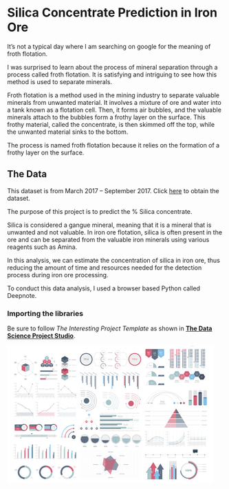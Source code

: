 # Silica Concentrate Prediction in Iron Ore

It’s not a typical day where I am searching on google for the meaning of froth flotation. 

I was surprised to learn about the process of mineral separation through a process called froth flotation. It is satisfying and intriguing to see how this method is used to separate minerals. 

Froth flotation is a method used in the mining industry to separate valuable minerals from unwanted material. It involves a mixture of ore and water into a tank known as a flotation cell. Then, it forms air bubbles, and the valuable minerals attach to the bubbles form a frothy layer on the surface. This frothy material, called the concentrate, is then skimmed off the top, while the unwanted material sinks to the bottom. 

The process is named froth flotation because it relies on the formation of a frothy layer on the surface.

## The Data

This dataset is from March 2017 – September 2017.
Click [here](https://www.kaggle.com/datasets/edumagalhaes/quality-prediction-in-a-mining-process?resource=download) to obtain the dataset. 

The purpose of this project is to predict the % Silica concentrate.  

Silica is considered a gangue mineral, meaning that it is a mineral that is unwanted and not valuable. In iron ore flotation, silica is often present in the ore and can be separated from the valuable iron minerals using various reagents such as Amina. 

In this analysis, we can estimate the concentration of silica in iron ore, thus reducing the amount of time and resources needed for the detection process during iron ore processing.

To conduct this data analysis, I used a browser based Python called Deepnote. 

### Importing the libraries



Be sure to follow *The Interesting Project Template* as shown in [**The Data Science Project Studio**](https://www.datacareerjumpstart.com/products/the-data-science-project-studio/categories/2150357707/posts/2158441592). 



<img src="images/dummy_thumbnail.jpg?raw=true"/>

